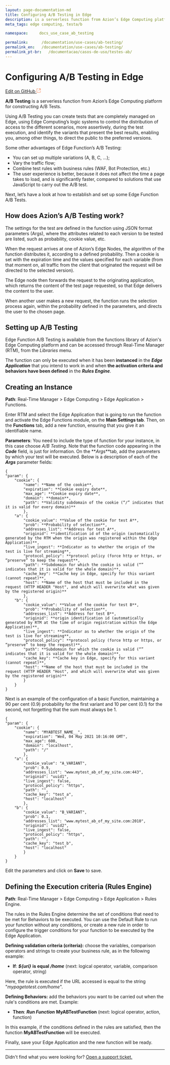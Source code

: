 ```yaml
---
layout: page-documentation-md
title: Configuring A/B Testing in Edge
description: is a serverless function from Azion’s Edge Computing platform for constructing A/B Tests.
meta_tags: edge computing, testa/b

namespace:     docs_use_case_ab_testing

permalink:      /documentation/use-cases/ab-testing/
permalink_en:   /documentation/use-cases/ab-testing/
permalink_pt-br:   /documentacao/casos-de-uso/testes-ab/
---
```

# Configuring A/B Testing in Edge

[Edit on GitHub <svg width="14" height="14" xmlns="http://www.w3.org/2000/svg"><g fill="none" stroke="#F3652B"><path d="M4.81.71H.672v11.43H12.1V8.001" stroke-width=".8"/><path d="M6.87.786h5.155V5.94M6.31 6.5L12.026.786"/></g></svg>](https://github.com/aziontech/docs_en/edit/master/use-cases/ab-testing/2021-01-14-index.md)

**A/B Testing** is a serverless function from Azion’s Edge Computing platform for constructing A/B Tests.

Using A/B Testing you can create tests that are completely managed on Edge, using Edge Computing’s logic systems to control the distribution of access to the different scenarios, more assertively, during the test execution, and identify the variants that present the best results, enabling you, among other things, to direct the public to the preferred versions.

Some other advantages of Edge Function’s A/B Testing:

* You can set up multiple variations (A, B, C, ...);
* Vary the traffic flow;
* Combine test rules with business rules (WAF, Bot Protection, etc.)
* The user experience is better, because it does not affect the time a page takes to load, and is significantly faster, compared to solutions that use JavaScript to carry out the A/B test.

Next, let’s have a look at how to establish and set up some Edge Function A/B Tests.	

## How does Azion’s A/B Testing work?

The settings for the test are defined in the function using JSON format parameters (Args), where the attributes related to each version to be tested are listed, such as probability, cookie value, etc.

When the request arrives at one of Azion’s Edge Nodes, the algorithm of the function distributes it, according to a defined probability. Then a cookie is set with the expiration time and the values specified for each variable (from that moment on, all traffic from the client that originated the request will be directed to the selected version).

The Edge node then forwards the request to the originating application, which returns the content of the test page requested, so that Edge delivers the content to the user.

When another user makes a new request, the function runs the selection process again, within the probability defined in the parameters, and directs the user to the chosen page.

## Setting up A/B Testing

Edge Function A/B Testing is available from the functions library of Azion's Edge Computing platform and can be accessed through Real-Time Manager (RTM), from the _Libraries_ menu.

The function can only be executed when it has been **instanced** in the **_Edge Application_** that you intend to work in and when **the activation criteria and behaviors have been defined** in the **_Rules Engine_**.

## Creating an Instance

**Path**: Real-Time Manager > Edge Computing > Edge Application > Functions.

Enter RTM and select the Edge Application that is going to run the function and activate the Edge Functions module, on the **Main Settings tab**. Then, on the **Functions** tab, add a new function, ensuring that you give it an identifiable name.

**Parameters**: You need to include the type of function for your instance, in this case choose _A/B Testing_. Note that the function code appearing in the **_Code_** field, is just for information. On the **_Args_**tab, add the parameters by which your test will be executed. Below is a description of each of the **_Args_** parameter fields:

~~~
{
"param": {
	"cookie": {
		"name": **Name of the cookie**,
		"expiration": **Cookie expiry date**,
		"max_age": **Cookie expiry date**,
		"domain": **domain**,
		"path": **Validity subdomain of the cookie (“/” indicates that it is valid for every domain)**
		},
	"a": {
		"cookie_value": **Value of the cookie for test A**,
		"prob": **Probability of selection**,
		"addresses_list": **Address for test A**,
		"originid": **identification id of the origin (automatically generated by the RTM when the origin was registered within the Edge Application)**,
		"live_ingest": **Indicator as to whether the origin of the test is live for streaming**,
		"protocol_policy": **protocol policy (force http or https, or “preserve” to keep the request**,
		"path": **Subdomain for which the cookie is valid (“” indicates that it is valid for the whole domain)**,
		"cache_key": **Cache key in Edge, specify for this variant (cannot repeat)**,
		"host": **Name of the host that must be included in the request (HTTP HEADER "Host", and which will overwrite what was given by the registered origin)**
		},
	"b": {
		"cookie_value": **Value of the cookie for test B**,
		"prob": **Probability of selection**,
		"addresses_list": **Address for test B**,
		"originid": **origin identification id (automatically generated by RTM at the time of origin registration within the Edge Application)**,
		"live_ingest": **Indicator as to whether the origin of the test is live for streaming**,
		"protocol_policy": **protocol policy (force http or https, or “preserve” to keep the request)**,
		"path": **Subdomain for which the cookie is valid (“” indicates that it is valid for the whole domain)**,
		"cache_key": **Cache key in Edge, specify for this variant (cannot repeat)**,
		"host": **Name of the host that must be included in the request (HTTP HEADER "Host", and which will overwrite what was given by the registered origin)** 
		}
	}
}
~~~

Next is an example of the configuration of a basic Function, maintaining a 90 per cent (0.9) probability for the first variant and 10 per cent (0.1) for the second, not forgetting that the sum must always be 1.

~~~
{
"param": {
	"cookie": {
		"name": "MYABTEST_NAME__",
		"expiration": "Wed, 04 May 2021 10:16:00 GMT",
		"max_age": 600,
		"domain": "localhost",
		"path": "/"
		},
	"a": {
		"cookie_value": "A_VARIANT",
		"prob": 0.9,
		"addresses_list": "www.mytest_ab_of_my_site.com:443",
		"originid": "uuid1",
		"live_ingest": false,
		"protocol_policy": "https",
		"path": "",
		"cache_key": "test_a",
		"host": "localhost"
		},
	"b": {
		"cookie_value": "B_VARIANT",
		"prob": 0.1,
		"addresses_list": "www.mytest_ab_of_my_site.com:2010",
		"originid": "uuid2",
		"live_ingest": false,
		"protocol_policy": "https",
		"path": "",
		"cache_key": "test_b",
		"host": "localhost"
		}
	}
}
~~~

Edit the parameters and click on **Save** to save. 

## Defining the Execution criteria (Rules Engine)

**Path**: Real-Time Manager > Edge Computing > Edge Application > Rules Engine.

The rules in the Rules Engine determine the set of conditions that need to be met for Behaviors to be executed. You can use the Default Rule to run your function without any conditions, or create a new rule in order to configure the trigger conditions for your function to be executed by the Edge Application.

**Defining validation criteria (criteria):** choose the variables, comparison operators and strings to create your business rule, as in the following example:

* **If**: ***${uri}***  **is equal** ***/home***
(next: logical operator, variable, comparison operator, string)

Here, the rule is executed if the URL accessed is equal to the string "_mypagetotest.com/home_".

**Defining Behaviors:** add the behaviors you want to be carried out when the rule's conditions are met. Example:

* **Then**: ***Run Function*** **MyABTestFunction**
(next: logical operator, action, function)

In this example, if the conditions defined in the rules are satisfied, then the function **MyABTestFunction** will be executed.

Finally, save your Edge Application and the new function will be ready.

---

Didn't find what you were looking for? [Open a support ticket.](https://tickets.azion.com/)
